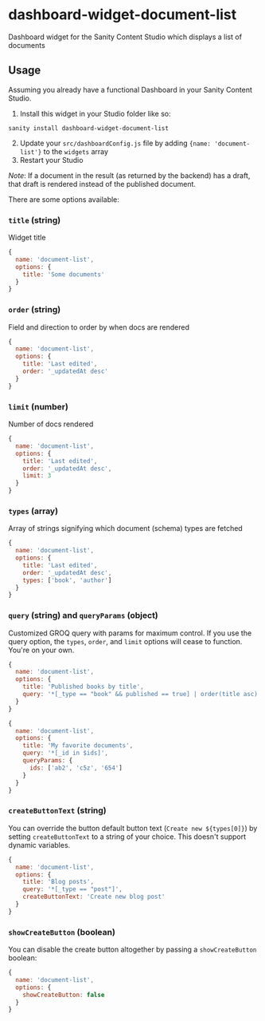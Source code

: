 # dashboard-widget-document-list
Dashboard widget for the Sanity Content Studio which displays a list of documents



## Usage
Assuming you already have a functional Dashboard in your Sanity Content Studio.

1. Install this widget in your Studio folder like so:

```
sanity install dashboard-widget-document-list
```

2. Update your `src/dashboardConfig.js` file by adding `{name: 'document-list'}` to the `widgets` array
3. Restart your Studio

*Note*: If a document in the result (as returned by the backend) has a draft, that draft is rendered instead of the published document.

There are some options available:

### `title` (string)
Widget title

```js
{
  name: 'document-list',
  options: {
    title: 'Some documents'
  }
}
```

### `order` (string)
Field and direction to order by when docs are rendered

```js
{
  name: 'document-list',
  options: {
    title: 'Last edited',
    order: '_updatedAt desc'
  }
}
```

### `limit` (number)
Number of docs rendered

```js
{
  name: 'document-list',
  options: {
    title: 'Last edited',
    order: '_updatedAt desc',
    limit: 3
  }
}
```

### `types` (array)
Array of strings signifying which document (schema) types are fetched

```js
{
  name: 'document-list',
  options: {
    title: 'Last edited',
    order: '_updatedAt desc',
    types: ['book', 'author']
  }
}
```

### `query` (string) and `queryParams` (object)
Customized GROQ query with params for maximum control. If you use the query option, the `types`, `order`, and `limit` options will cease to function. You're on your own.

```js
{
  name: 'document-list',
  options: {
    title: 'Published books by title',
    query: '*[_type == "book" && published == true] | order(title asc) [0...10]'
  }
}
```

```js
{
  name: 'document-list',
  options: {
    title: 'My favorite documents',
    query: '*[_id in $ids]',
    queryParams: {
      ids: ['ab2', 'c5z', '654']
    }
  }
}
```

### `createButtonText` (string)

You can override the button default button text (`Create new ${types[0]}`) by setting `createButtonText` to a string of your choice. This doesn't support dynamic variables.

```js
{
  name: 'document-list',
  options: {
    title: 'Blog posts',
    query: '*[_type == "post"]',
    createButtonText: 'Create new blog post'
  }
}
```

### `showCreateButton` (boolean)

You can disable the create button altogether by passing a `showCreateButton` boolean:

```js
{
  name: 'document-list',
  options: {
    showCreateButton: false
  }
}
```
